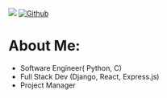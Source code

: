 ![](https://visitor-badge.laobi.icu/badge?page_id=geoffowuor.geoffowuor) [![Github](https://img.shields.io/github/followers/geoffowuor?label=Followers&logo=Github)](https://github.com/geoffowuor)


# About Me:
- Software Engineer( Python, C)<br>
- Full Stack Dev (Django, React, Express.js)<br>
- Project Manager

